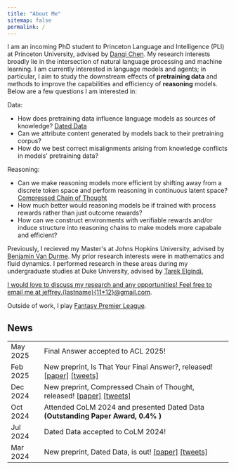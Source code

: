 ```yaml
---
title: "About Me"
sitemap: false
permalink: /
---
```


<link href="https://cdn.jsdelivr.net/npm/bootstrap-icons/font/bootstrap-icons.css" rel="stylesheet">
<link rel="stylesheet" href="../assets/style.css">

I am an incoming PhD student to Princeton Language and Intelligence (PLI) at Princeton University, advised by <a href="https://www.cs.princeton.edu/~danqic/">Danqi Chen</a>. My research interests broadly lie in the intersection of natural language processing and machine learning. I am currently interested in language models and agents; in particular, I aim to study the downstream effects of **pretraining data** and methods to improve the capabilities and efficiency of **reasoning** models. Below are a few questions I am interested in:

<p class="header">Data:</p>
<ul>
<li>How does pretraining data influence language models as sources of knowledge? <a href="https://arxiv.org/abs/2403.12958">Dated Data</a></li>
<li>Can we attribute content generated by models back to their pretraining corpus?</li>
<li>How do we best correct misalignments arising from knowledge conflicts in models' pretraining data?</li>
</ul>
	
<p class="header">Reasoning:</p>
<ul>
<li>Can we make reasoning models more efficient by shifting away from a discrete token space and perform reasoning in continuous latent space? <a href="https://arxiv.org/abs/2412.13171">Compressed Chain of Thought</a></li>
<li>How much better would reasoning models be if trained with process rewards rather than just outcome rewards?</li>
<li>How can we construct environments with verifiable rewards and/or induce structure into reasoning chains to make models more capabale and efficient?</li>
</ul>

Previously, I recieved my Master's at Johns Hopkins University, advised by <a href="https://www.cs.jhu.edu/~vandurme/">Benjamin Van Durme</a>. My prior research interests were in mathematics and fluid dynamics. I performed research in these areas during my undergraduate studies at Duke University, advised by <a href="https://scholars.duke.edu/person/Tarek.Elgindi">Tarek Elgindi. 

I would love to discuss my research and any opportunities! Feel free to email me at <a href="https://www.desmos.com/calculator/0hyyj3gy3e">jeffrey.{lastname}{11*12}@gmail.com</a>. 

Outside of work, I play <a href="https://fantasy.premierleague.com/entry/1519949/event/1">Fantasy Premier League</a>.

News
---
 
<table>
	<tr>
		<td width="15%">May 2025</td><td>Final Answer accepted to ACL 2025!</td>
  	</tr>
	<tr>
		<td width="15%">Feb 2025</td><td>New preprint, Is That Your Final Answer?, released! <a href="https://arxiv.org/abs/2502.13962">[paper]</a> <a href="https://x.com/williamjurayj/status/1892592057073512913">[tweets]</a> </td>
  	</tr>
	<tr>
		<td width="15%">Dec 2024</td><td>New preprint, Compressed Chain of Thought,  released! <a href="https://arxiv.org/abs/2412.13171">[paper]</a> <a href="https://x.com/jeff_cheng_77/status/1869474515325190299">[tweets]</a> </td>
  	</tr>
	<tr>
		<td width="15%">Oct 2024</td><td>Attended CoLM 2024 and presented Dated Data <b>(Outstanding Paper Award, 0.4% <i class="bi bi-trophy"></i>)</b></td>
	</tr>
	<tr>
		<td width="15%">Jul 2024</td><td>Dated Data accepted to CoLM 2024!</td>
	</tr>
	<tr>
		<td width="15%">Mar 2024</td><td>New preprint, Dated Data, is out! <a href="https://arxiv.org/abs/2403.12958">[paper]</a> <a href="https://x.com/jeff_cheng_77/status/1772355368649187669">[tweets]</a> </td>
	</tr>
</table>
